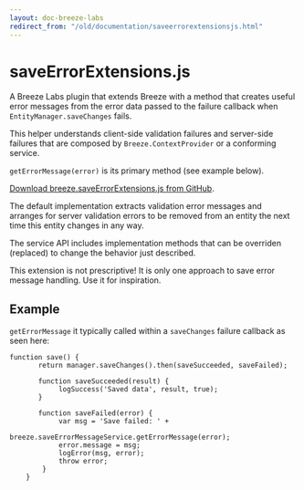 ```yaml
---
layout: doc-breeze-labs
redirect_from: "/old/documentation/saveerrorextensionsjs.html"
---
```

# saveErrorExtensions.js

A Breeze Labs plugin that extends Breeze with a method that creates useful error messages from the error data passed to the failure callback when `EntityManager.saveChanges` fails.

This helper understands client-side validation failures and server-side failures that are composed by `Breeze.ContextProvider` or a conforming service.

`getErrorMessage(error)` is its primary method (see example below).

[Download breeze.saveErrorExtensions.js from GitHub](https://github.com/Breeze/breeze.js.labs/blob/master/breeze.saveErrorExtensions.js).

The default implementation extracts validation error messages and arranges for server validation errors to be removed from an entity the next time this entity changes in any way.

The service API includes implementation methods that can be overriden (replaced) to change the behavior just described.

This extension is not prescriptive!  It is only one approach to save error message handling. Use it for inspiration.

## Example ##

`getErrorMessage` it typically called within a `saveChanges` failure callback as seen here:

    function save() {
           return manager.saveChanges().then(saveSucceeded, saveFailed);

           function saveSucceeded(result) {
                logSuccess('Saved data', result, true);
           }

           function saveFailed(error) {
                var msg = 'Save failed: ' +
                      breeze.saveErrorMessageService.getErrorMessage(error);
                error.message = msg;
                logError(msg, error);
                throw error;
            }
        }
